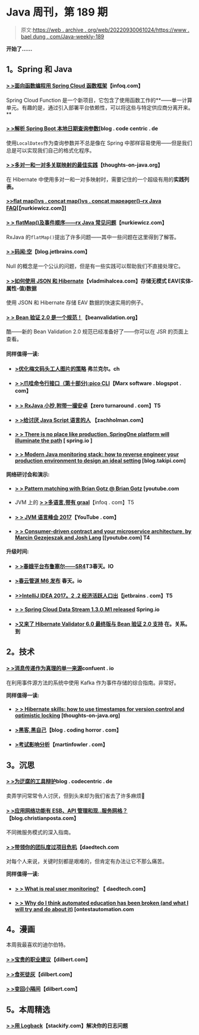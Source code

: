 # Java 周刊，第 189 期

> 原文:[https://web . archive . org/web/20220930061024/https://www . bael dung . com/Java-weekly-189](https://web.archive.org/web/20220930061024/https://www.baeldung.com/java-weekly-189)

**开始了……**

## **1。Spring 和 Java**

#### [**> >面向函数编程用 Spring Cloud 函数框架**](https://web.archive.org/web/20220629003615/https://www.infoq.com/news/2017/08/Spring-Cloud-Function-Framework?utm_campaign=infoq_content&utm_source=infoq&utm_medium=feed&utm_term=Java)【infoq.com】

Spring Cloud Function 是一个新项目，它包含了使用函数工作的**——单一计算单元。有趣的是，通过引入部署平台依赖性，可以将这些与特定供应商分离开来。**

#### [**> >解析 Spring Boot 本地日期查询参数**](https://web.archive.org/web/20220629003615/https://blog.codecentric.de/en/2017/08/parsing-of-localdate-query-parameters-in-spring-boot/)[blog . code centric . de

使用`LocalDates`作为查询参数并不总是像在 Spring 中那样容易使用——但是我们总是可以实现我们自己的格式化程序。

#### **[> >多对一和一对多关联映射的最佳实践](https://web.archive.org/web/20220629003615/https://www.thoughts-on-java.org/best-practices-many-one-one-many-associations-mappings/)**【thoughts-on-java.org】

在 Hibernate 中使用多对一和一对多映射时，需要记住的一个超级有用的**实践列表。**

#### [**>>flat map()vs . concat map()vs . concat mapeager()–rx Java FAQ**](https://web.archive.org/web/20220629003615/http://www.nurkiewicz.com/2017/08/flatmap-vs-concatmap-vs-concatmapeager.html)[【nurkiewicz.com】]

#### [**> > flatMap()及事件顺序——rx Java 常见问题**](https://web.archive.org/web/20220629003615/http://www.nurkiewicz.com/2017/08/flatmap-and-order-of-events-rxjava-faq.html)【nurkiewicz.com】

RxJava 的`flatMap()`提出了许多问题——其中一些问题在这里得到了解答。

#### [**> >码闻:空**](https://web.archive.org/web/20220629003615/https://blog.jetbrains.com/idea/2017/08/code-smells-null/)【blog.jetbrains.com】

Null 的概念是一个公认的问题，但是有一些实践可以帮助我们不直接处理它。

#### [**> >如何使用 JSON 和 Hibernate**](https://web.archive.org/web/20220629003615/https://vladmihalcea.com/2017/08/08/how-to-store-schema-less-eav-entity-attribute-value-data-using-json-and-hibernate/)【vladmihalcea.com】存储无模式 EAV(实体-属性-值)数据

使用 JSON 和 Hibernate 存储 EAV 数据的快速实用的例子。

#### [**> > Bean 验证 2.0 是一个规范！**](https://web.archive.org/web/20220629003615/http://beanvalidation.org/news/2017/08/07/bean-validation-2-0-is-a-spec/)【beanvalidation.org】

酷——新的 Bean Validation 2.0 规范已经准备好了——你可以在 JSR 的页面上查看。

#### **同样值得一读:**

*   #### **[>优化梅文码头工人图片的策略](https://web.archive.org/web/20220629003615/https://blog.frankel.ch/strategies-optimizing-docker-maven-image/#gsc.tab=0)** 弗兰克尔。ch

*   #### [**> >爪哇命令行接口（第十部分):pico CLI**](https://web.archive.org/web/20220629003615/https://marxsoftware.blogspot.com/2017/08/picocli.html)【Marx software . blogspot . com】

*   #### [**> > RxJava 小抄,附带一撮安卓**](https://web.archive.org/web/20220629003615/https://zeroturnaround.com/rebellabs/rxjava-cheat-sheet-with-a-pinch-of-android/)【zero turnaround . com】T5

*   #### [**> >给讨厌 Java Script 语言的人**](https://web.archive.org/web/20220629003615/https://zachholman.com/posts/javacript-haters) 【zachholman.com】

*   #### [**> > There is no place like production. SpringOne platform will illuminate the path**](https://web.archive.org/web/20220629003615/https://spring.io/blog/2017/08/08/there-s-no-place-like-production-springone-platform-will-illuminate-the-path) [ spring.io ]

*   #### [**> > Modern Java monitoring stack: how to reverse engineer your production environment to design an ideal setting**](https://web.archive.org/web/20220629003615/http://blog.takipi.com/the-modern-java-monitoring-stack-how-to-reverse-engineer-the-ideal-setup-for-your-production-environment/) [blog.takipi.com]

**网络研讨会和演示:**

*   #### **[> > Pattern matching with Brian Gotz @ Brian Gotz](https://web.archive.org/web/20220629003615/https://www.youtube.com/watch?v=n3_8YcYKScw)** [youtube.com

*   JVM 上的 [**> >多语言,带有 graal**](https://web.archive.org/web/20220629003615/https://www.infoq.com/presentations/polyglot-jvm-graal?utm_campaign=infoq_content&utm_source=infoq&utm_medium=feed&utm_term=Java)【infoq . com】T5
*   #### [**> > JVM 语言峰会 2017**](https://web.archive.org/web/20220629003615/https://www.youtube.com/playlist?list=PLX8CzqL3ArzXJ2EGftrmz4SzS6NRr6p2n)【YouTube . com】

*   #### [**> > Consumer-driven contract and your microservice architecture, by Marcin Gezejeszak and Josh Lang**](https://web.archive.org/web/20220629003615/https://www.youtube.com/watch?v=IiK9A9nQ6NU) [[youtube.com] T4

**升级时间:**

*   #### **[> >春娥平台布鲁塞尔——SR4](https://web.archive.org/web/20220629003615/https://spring.io/blog/2017/08/04/spring-io-platform-brussels-sr4)T3春天。IO**

*   #### [**>春云管道 M6 发布**](https://web.archive.org/web/20220629003615/https://spring.io/blog/2017/08/04/spring-cloud-pipelines-1-0-0-m6-released) 春天。io

*   #### [**>>IntelliJ IDEA 2017。2 .2 经济活跃人口出**](https://web.archive.org/web/20220629003615/https://blog.jetbrains.com/idea/2017/08/intellij-idea-2017-2-2-eap-is-out/)【jetbrains . com】T5

*   #### [**> > Spring Cloud Data Stream 1.3.0.M1 released**](https://web.archive.org/web/20220629003615/https://spring.io/blog/2017/08/07/spring-cloud-data-flow-1-3-0-m1-released) Spring.io

*   #### [**>又来了 Hibernate Validator 6.0 最终版与 Bean 验证 2.0 支持**](https://web.archive.org/web/20220629003615/http://in.relation.to/2017/08/07/and-here-comes-hibernate-validator-60/) 在。关系。到

## **2。技术**

#### [**> >消息传递作为真理的单一来源**](https://web.archive.org/web/20220629003615/https://www.confluent.io/blog/messaging-single-source-truth/)confuent . io

在利用事件源方法的系统中使用 Kafka 作为事件存储的综合指南。非常好。

**同样值得一读:**

*   #### [**> > Hibernate skills: how to use timestamps for version control and optimistic locking**](https://web.archive.org/web/20220629003615/https://www.thoughts-on-java.org/hibernate-tips-use-timestamp-versioning-optimistic-locking/) [thoughts-on-java.org]

*   #### [**>黑客,黑自己**](https://web.archive.org/web/20220629003615/https://blog.codinghorror.com/hacker-hack-thyself/)【blog . coding horror . com】

*   #### [**>考试影响分析**](https://web.archive.org/web/20220629003615/https://martinfowler.com/articles/rise-test-impact-analysis.html)【martinfowler . com】

## **3。沉思**

#### [**> >为迂腐的工具**辩护](https://web.archive.org/web/20220629003615/https://blog.codecentric.de/en/2017/08/defence-autistic-tools/)blog . codecentric . de

卖弄学问常常令人讨厌，但到头来却为我们省去了许多麻烦🙂

#### [**> >应用网络功能有 ESB、API 管理和现..服务网格？**](https://web.archive.org/web/20220629003615/http://blog.christianposta.com/microservices/application-network-functions-with-esbs-api-management-and-now-service-mesh/)【blog.christianposta.com】

不同微服务模式的深入指南。

#### [**> >带领你的团队度过项目危机**](https://web.archive.org/web/20220629003615/https://www.daedtech.com/pulling-team-project-crunch/)【daedtech.com

对每个人来说，关键时刻都是艰难的，但肯定有办法让它不那么痛苦。

**同样值得一读:**

*   #### [**> > What is real user monitoring?**](https://web.archive.org/web/20220629003615/https://www.daedtech.com/real-user-monitoring/) 【 daedtech.com】

*   #### [**> > Why do I think automated education has been broken (and what I will try and do about it)**](https://web.archive.org/web/20220629003615/http://www.ontestautomation.com/why-i-think-automation-education-is-broken-and-what-ill-try-and-do-about-it/) [ontestautomation.com

## **4。漫画**

本周我最喜欢的迪尔伯特。

#### **[> >宝贵的职业建议](https://web.archive.org/web/20220629003615/http://dilbert.com/strip/2012-12-06)**【dilbert.com】

#### **[> >食死徒灰](https://web.archive.org/web/20220629003615/http://dilbert.com/strip/2011-02-17)**【dilbert.com】

#### **[> >变回小隔间](https://web.archive.org/web/20220629003615/http://dilbert.com/strip/2017-06-26)**【dilbert.com】

## **5。本周精选**

#### [**> >用 Logback**](https://web.archive.org/web/20220629003615/https://stackify.com/logging-logback/)【stackify.com】解决你的日志问题